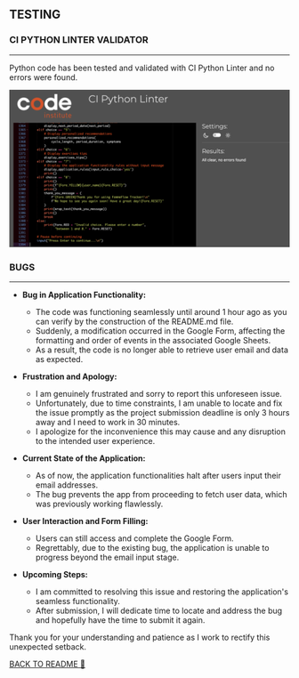 ## TESTING

### CI PYTHON LINTER VALIDATOR
---
Python code has been tested and validated with CI Python Linter and no errors were found.

![Python linter test](readme-files/python-linter.png)

### BUGS
---

- **Bug in Application Functionality:**
  - The code was functioning seamlessly until around 1 hour ago as you can verify by the construction of the README.md file.
  - Suddenly, a modification occurred in the Google Form, affecting the formatting and order of events in the associated Google Sheets.
  - As a result, the code is no longer able to retrieve user email and data as expected.
  
- **Frustration and Apology:**
  - I am genuinely frustrated and sorry to report this unforeseen issue.
  - Unfortunately, due to time constraints, I am unable to locate and fix the issue promptly as the project submission deadline is only 3 hours away and I need to work in 30 minutes.
  - I apologize for the inconvenience this may cause and any disruption to the intended user experience.

- **Current State of the Application:**
  - As of now, the application functionalities halt after users input their email addresses.
  - The bug prevents the app from proceeding to fetch user data, which was previously working flawlessly.

- **User Interaction and Form Filling:**
  - Users can still access and complete the Google Form.
  - Regrettably, due to the existing bug, the application is unable to progress beyond the email input stage.
  
- **Upcoming Steps:**
  - I am committed to resolving this issue and restoring the application's seamless functionality.
  - After submission, I will dedicate time to locate and address the bug and hopefully have the time to submit it again.

Thank you for your understanding and patience as I work to rectify this unexpected setback. 

[BACK TO README 🔼 ](README.md)